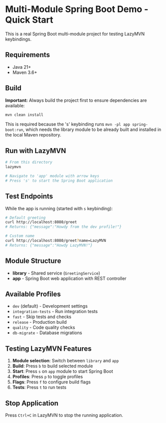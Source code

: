 # Multi-Module Spring Boot Demo - Quick Start

This is a real Spring Boot multi-module project for testing LazyMVN keybindings.

## Requirements

- Java 21+
- Maven 3.6+

## Build

**Important:** Always build the project first to ensure dependencies are available:

```bash
mvn clean install
```

This is required because the 's' keybinding runs `mvn -pl app spring-boot:run`, which needs the library module to be already built and installed in the local Maven repository.

## Run with LazyMVN

```bash
# From this directory
lazymvn

# Navigate to 'app' module with arrow keys
# Press 's' to start the Spring Boot application
```

## Test Endpoints

While the app is running (started with `s` keybinding):

```bash
# Default greeting
curl http://localhost:8080/greet
# Returns: {"message":"Howdy from the dev profile!"}

# Custom name
curl http://localhost:8080/greet?name=LazyMVN
# Returns: {"message":"Howdy LazyMVN!"}
```

## Module Structure

- **library** - Shared service (`GreetingService`)
- **app** - Spring Boot web application with REST controller

## Available Profiles

- `dev` (default) - Development settings
- `integration-tests` - Run integration tests
- `fast` - Skip tests and checks
- `release` - Production build
- `quality` - Code quality checks
- `db-migrate` - Database migrations

## Testing LazyMVN Features

1. **Module selection**: Switch between `library` and `app`
2. **Build**: Press `b` to build selected module
3. **Start**: Press `s` on `app` module to start Spring Boot
4. **Profiles**: Press `p` to toggle profiles
5. **Flags**: Press `f` to configure build flags
6. **Tests**: Press `t` to run tests

## Stop Application

Press `Ctrl+C` in LazyMVN to stop the running application.

